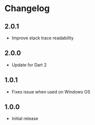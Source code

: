 # Changelog

## 2.0.1

- Improve stack trace readability

## 2.0.0

- Update for Dart 2

## 1.0.1

- Fixes issue when used on Windows OS

## 1.0.0

- Initial release
